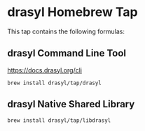 # drasyl Homebrew Tap

This tap contains the following formulas:

## drasyl Command Line Tool

https://docs.drasyl.org/cli

`brew install drasyl/tap/drasyl`


## drasyl Native Shared Library

`brew install drasyl/tap/libdrasyl`

